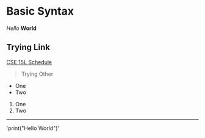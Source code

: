 # Basic Syntax
*Hello* **World**
## Trying Link
[CSE 15L Schedule](https://sites.google.com/eng.ucsd.edu/cse-15l-spring-2022/schedule?authuser=0)
> Trying Other
* One
* Two
1. One
2. Two
---
'print("Hello World")'
